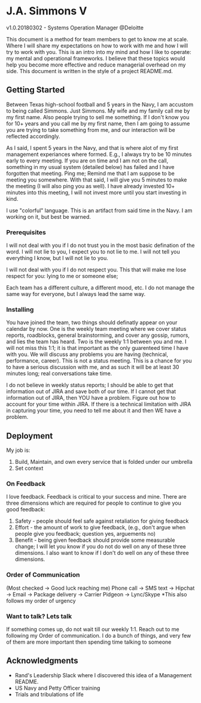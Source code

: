 # J.A. Simmons V
v1.0.20180302 - Systems Operation Manager @Deloitte

This document is a method for team members to get to know me at scale. Where I will share my expectations on how to work with me and how I will try to work with you. This is an intro into my mind and how I like to operate: my mental and operational frameworks. I believe that these topics would help you become more effective and reduce managerial overhead on my side. This document is written in the style of a project README.md.

## Getting Started

Between Texas high-school football and 5 years in the Navy, I am accustom to being called Simmons. Just Simmons. My wife and my family call me by my first name. Also people trying to sell me something. If I don't know you for 10+ years and you call me by my first name, then I am going to assume you are trying to take something from me, and our interaction will be reflected accordingly.

As I said, I spent 5 years in the Navy, and that is where alot of my first management experiances where formed. E.g., I always try to be 10 minutes early to every meeting. If you are on time and I am not on the call, something in my usual system (detailed below) has failed and I have forgotten that meeting. Ping me; Remind me that I am suppose to be meeting you somewhere. With that said, I will give you 5 minutes to make the meeting (I will also ping you as well). I have already invested 10+ minutes into this meeting, I will not invest more until you start investing in kind.

I use "colorful" language. This is an artifact from said time in the Navy. I am working on it, but best be warned.

### Prerequisites

I will not deal with you if I do not trust you in the most basic defination of the word. I will not lie to you, I expect you to not lie to me. I will not tell you everything I know, but I will not lie to you. 

I will not deal with you if I do not respect you. This that will make me lose respect for you: lying to me or someone else; 

Each team has a different culture, a different mood, etc. I do not manage the same way for everyone, but I always lead the same way.

### Installing

You have joined the team, two things should definatly appear on your calendar by now. One is the weekly team meeting where we cover status reports, roadblocks, general brainstorming, and cover any gossip, rumors, and lies the team has heard. Two is the weekly 1:1 between you and me. I will not miss this 1:1; it is that important as the only guarenteed time I have with you. We will discuss any problems you are having (technical, performance, career). This is not a status meeting. This is a chance for you to have a serious discussion with me, and as such it will be at least 30 minutes long; real conversations take time. 

I do not believe in weekly status reports; I should be able to get that information out of JIRA and save both of our time. If I cannot get that information out of JIRA, then YOU have a problem. Figure out how to account for your time within JIRA. If there is a technical limitation with JIRA in capturing your time, you need to tell me about it and then WE have a problem.

## Deployment

My job is:
1. Build, Maintain, and own every service that is folded under our umbrella
2. Set context

### On Feedback
I love feedback. Feedback is critical to your success and mine. There are three dimensions which are required for people to continue to give you good feedback: 
1) Safety - people should feel safe against retaliation for giving feedback
2) Effort - the amount of work to give feedback, (e.g., don't argue when people give you feedback; question yes, arguements no)
3) Benefit - being given feedback should provide some measurable change;
I will let you know if you do not do well on any of these three dimensions. I also want to know if I don't do well on any of these three dimensions. 

### Order of Communication 
(Most checked -> Good luck reaching me)
Phone call -> SMS text -> Hipchat -> Email -> Package delivery -> Carrier Pidgeon -> Lync/Skype
*This also follows my order of urgency

### Want to talk? Lets talk
If something comes up, do not wait till our weekly 1:1. Reach out to me following my Order of communication. I do a bunch of things, and very few of them are more important then spending time talking to someone 

## Acknowledgments

* Rand's Leadership Slack where I discovered this idea of a Management README.
* US Navy and Petty Officer training
* Trials and tribulations of life

